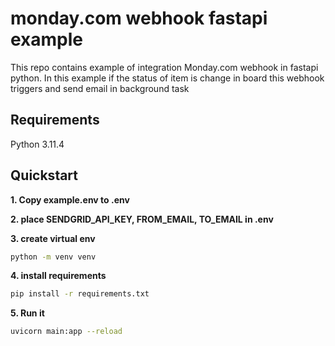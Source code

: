 # monday.com webhook fastapi example
This repo contains example of integration Monday.com webhook in fastapi python.
In this example if the status of item is change in board this webhook triggers and send email in background task

## Requirements
Python 3.11.4

## Quickstart

**1. Copy example.env to .env**

**2. place SENDGRID_API_KEY, FROM_EMAIL, TO_EMAIL in .env**

**3. create virtual env**
```sh
python -m venv venv
```

**4. install requirements**
```sh
pip install -r requirements.txt
```

**5. Run it**
```sh
uvicorn main:app --reload
```




